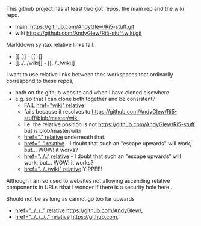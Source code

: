 This github project has at least two got repos, the main rep and the wiki repo.
* main: https://github.com/AndyGlew/Ri5-stuff.git
* wiki https://github.com/AndyGlew/Ri5-stuff.wiki.git

Markldown syntax relative links fail: 
* [[..]] - \[[..]]
* [[../../wiki]] - \[[../../wiki]] 

I want to use relative links between thes workspaces that ordinarily correspond to these repos, 
* both on the github website and when I have cloned elsewhere
* e.g. so that I can clone both together and be consistent?
  * FAIL <a href="wiki">href="wiki" relative</a> 
  * fails because it resolves to https://github.com/AndyGlew/Ri5-stuff/blob/master/wiki, 
  * i.e. the relative position is not https://github.com/AndyGlew/Ri5-stuff but is blob/master/wiki 
  * <a href=".">href="." relative</a> underneath that.
  * <a href="..">href=".." relative</a> - I doubt that such an "escape upwards" will work, but...  WOW! it works?  
  * <a href="../..">href="../.." relative</a> - I doubt that such an "escape upwards" will work, but...  WOW! it works?  
  * <a href="../../wiki">href="../../wiki" relative</a> YIPPEE!

Although I am so used to websites not allowing ascending relative components in URLs rthat I wonder if there is a security hole here...

Should not be as long as cannot go too far upwards
  * <a href="../../..">href="../../.." relative</a> https://github.com/AndyGlew/, 
  * <a href="../../../..">href="../../../.." relative</a> https://github.com, 
  
  
